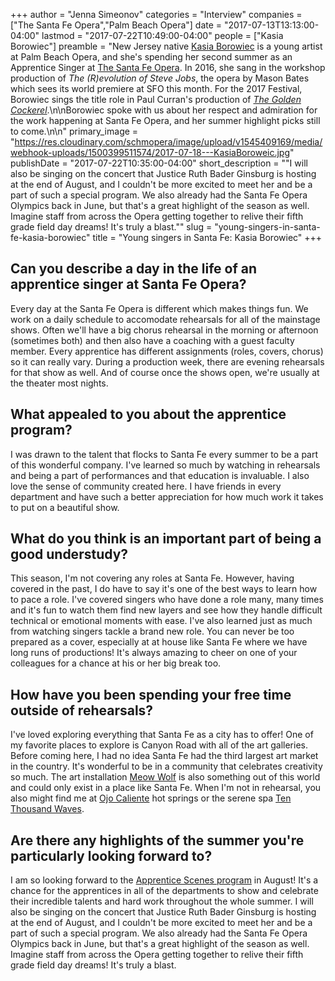 +++
author = "Jenna Simeonov"
categories = "Interview"
companies = ["The Santa Fe Opera","Palm Beach Opera"]
date = "2017-07-13T13:13:00-04:00"
lastmod = "2017-07-22T10:49:00-04:00"
people = ["Kasia Borowiec"]
preamble = "New Jersey native [Kasia Borowiec](/scene/people/kasia-borowiec/) is a young artist at Palm Beach Opera, and she's spending her second summer as an Apprentice Singer at [The Santa Fe Opera](/scene/companies/the-santa-fe-opera/). In 2016, she sang in the workshop production of *The (R)evolution of Steve Jobs*, the opera by Mason Bates which sees its world premiere at SFO this month. For the 2017 Festival, Borowiec sings the title role in Paul Curran's production of [*The Golden Cockerel*](https://www.santafeopera.org/operas-and-ticketing/the-golden-cockerel).\n\nBorowiec spoke with us about her respect and admiration for the work happening at Santa Fe Opera, and her summer highlight picks still to come.\n\n"
primary_image = "https://res.cloudinary.com/schmopera/image/upload/v1545409169/media/webhook-uploads/1500399511574/2017-07-18---KasiaBoroweic.jpg"
publishDate = "2017-07-22T10:35:00-04:00"
short_description = "&quot;I will also be singing on the concert that Justice Ruth Bader Ginsburg is hosting at the end of August, and I couldn&#039;t be more excited to meet her and be a part of such a special program. We also already had the Santa Fe Opera Olympics back in June, but that&#039;s a great highlight of the season as well. Imagine staff from across the Opera getting together to relive their fifth grade field day dreams! It&#039;s truly a blast.&quot;"
slug = "young-singers-in-santa-fe-kasia-borowiec"
title = "Young singers in Santa Fe: Kasia Borowiec"
+++

## Can you describe a day in the life of an apprentice singer at Santa Fe Opera?

Every day at the Santa Fe Opera is different which makes things fun. We work on a daily schedule to accomodate rehearsals for all of the mainstage shows. Often we'll have a big chorus rehearsal in the morning or afternoon (sometimes both) and then also have a coaching with a guest faculty member. Every apprentice has different assignments (roles, covers, chorus) so it can really vary. During a production week, there are evening rehearsals for that show as well.  And of course once the shows open, we're usually at the theater most nights. 

## What appealed to you about the apprentice program?

I was drawn to the talent that flocks to Santa Fe every summer to be a part of this wonderful company. I've learned so much by watching in rehearsals and being a part of performances and that education is invaluable. I also love the sense of community created here. I have friends in every department and have such a better appreciation for how much work it takes to put on a beautiful show.

## What do you think is an important part of being a good understudy?

This season, I'm not covering any roles at Santa Fe. However, having covered in the past, I do have to say it's one of the best ways to learn how to pace a role.  I've covered singers who have done a role many, many times and it's fun to watch them find new layers and see how they handle difficult technical or emotional moments with ease. I've also learned just as much from watching singers tackle a brand new role. You can never be too prepared as a cover, especially at at house like Santa Fe where we have long runs of productions! It's always amazing to cheer on one of your colleagues for a chance at his or her big break too.

## How have you been spending your free time outside of rehearsals?

I've loved exploring everything that Santa Fe as a city has to offer! One of my favorite places to explore is Canyon Road with all of the art galleries. Before coming here, I had no idea Santa Fe had the third largest art market in the country. It's wonderful to be in a community that celebrates creativity so much. The art installation [Meow Wolf](https://meowwolf.com/) is also something out of this world and could only exist in a place like Santa Fe. When I'm not in rehearsal, you also might find me at [Ojo Caliente](https://www.ojospa.com/) hot springs or the serene spa [Ten Thousand Waves](https://tenthousandwaves.com/). 

## Are there any highlights of the summer you're particularly looking forward to? 
 
I am so looking forward to the [Apprentice Scenes program](https://www.santafeopera.org/operas-and-ticketing/apprentice-showcase-scenes) in August! It's a chance for the apprentices in all of the departments to show and celebrate their incredible talents and hard work throughout the whole summer. I will also be singing on the concert that Justice Ruth Bader Ginsburg is hosting at the end of August, and I couldn't be more excited to meet her and be a part of such a special program. We also already had the Santa Fe Opera Olympics back in June, but that's a great highlight of the season as well. Imagine staff from across the Opera getting together to relive their fifth grade field day dreams! It's truly a blast.
